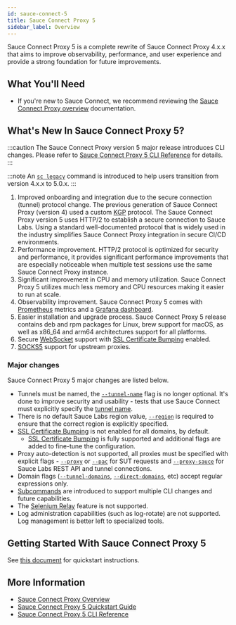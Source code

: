 ```yaml
---
id: sauce-connect-5
title: Sauce Connect Proxy 5
sidebar_label: Overview
---
```


Sauce Connect Proxy 5 is a complete rewrite of Sauce Connect Proxy 4.x.x that aims to improve observability, performance, and user experience and provide a strong foundation for future improvements.

## What You'll Need

- If you're new to Sauce Connect, we recommend reviewing the [Sauce Connect Proxy overview](/secure-connections/sauce-connect) documentation.

## What's New In Sauce Connect Proxy 5?

:::caution
The Sauce Connect Proxy version 5 major release introduces CLI changes. Please refer to [Sauce Connect Proxy 5 CLI Reference](/dev/cli/sauce-connect-5/run/) for details.
:::

:::note
An [`sc legacy`](/dev/cli/sauce-connect-5/#sc-legacy) command is introduced to help users transition from version 4.x.x to 5.0.x.
:::

1. Improved onboarding and integration due to the secure connection (tunnel) protocol change.
   The previous generation of Sauce Connect Proxy (version 4) used a custom [KGP](/secure-connections/sauce-connect/advanced/kgp/) protocol. The Sauce Connect Proxy version 5 uses HTTP/2 to establish a secure connection to Sauce Labs.
   Using a standard well-documented protocol that is widely used in the industry simplifies Sauce Connect Proxy integration in secure CI/CD environments.
2. Performance improvement.
   HTTP/2 protocol is optimized for security and performance, it provides significant performance improvements that are especially noticeable when multiple test sessions use the same Sauce Connect Proxy instance.
3. Significant improvement in CPU and memory utilization.
   Sauce Connect Proxy 5 utilizes much less memory and CPU resources making it easier to run at scale.
4. Observability improvement.
   Sauce Connect Proxy 5 comes with [Prometheus](https://prometheus.io/) metrics and a [Grafana dashboard](https://grafana.com/grafana/dashboards/20232-sauce-connect/).
5. Easier installation and upgrade process. Sauce Connect Proxy 5 release contains deb and rpm packages for Linux, brew support for macOS, as well as x86_64 and arm64 architectures support for all platforms.
6. Secure [WebSocket](https://en.wikipedia.org/wiki/WebSocket) support with [SSL Certificate Bumping](/secure-connections/sauce-connect/security-authentication#ssl-certificate-bumping) enabled.
7. [SOCKS5](https://datatracker.ietf.org/doc/html/rfc1928) support for upstream proxies.

### Major changes

Sauce Connect Proxy 5 major changes are listed below.

- Tunnels must be named, the [`--tunnel-name`](/dev/cli/sauce-connect-5/run/#--tunnel-name) flag is no longer optional. It's done to improve security and usability - tests that use Sauce Connect must explicitly specify the [tunnel name](/dev/test-configuration-options/#tunnelname).
- There is no default Sauce Labs region value, [`--region`](/dev/cli/sauce-connect-5/run/#--region) is required to ensure that the correct region is explicitly specified.
- [SSL Certificate Bumping](/secure-connections/sauce-connect/security-authentication#ssl-certificate-bumping) is not enabled for all domains, by default.
  - [SSL Certificate Bumping](/secure-connections/sauce-connect/security-authentication#ssl-certificate-bumping) is fully supported and additional flags are added to fine-tune the configuration.
- Proxy auto-detection is not supported, all proxies must be specified with explicit flags - [`--proxy`](/dev/cli/sauce-connect-5/run/#--proxy) or [`--pac`](/dev/cli/sauce-connect-5/run/#--pac) for SUT requests and [`--proxy-sauce`](/dev/cli/sauce-connect-5/run/#--proxy-sauce) for Sauce Labs REST API and tunnel connections.
- Domain flags ([`--tunnel-domains`](/dev/cli/sauce-connect-5/run/#--tunnel-domains), [`--direct-domains`](/dev/cli/sauce-connect-5/run/#--direct-domains), etc) accept regular expressions only.
- [Subcommands](/dev/cli/sauce-connect-5/) are introduced to support multiple CLI changes and future capabilities.
- The [Selenium Relay](/secure-connections/sauce-connect/proxy-tunnels/#using-the-selenium-relay) feature is not supported.
- Log administration capabilities (such as log-rotate) are not supported. Log management is better left to specialized tools.

## Getting Started With Sauce Connect Proxy 5

See [this document](/secure-connections/sauce-connect-5/quickstart/) for quickstart instructions.

## More Information

- [Sauce Connect Proxy Overview](/secure-connections/sauce-connect/)
- [Sauce Connect Proxy 5 Quickstart Guide](/secure-connections/sauce-connect-5/quickstart/)
- [Sauce Connect Proxy 5 CLI Reference](/dev/cli/sauce-connect-5/)
